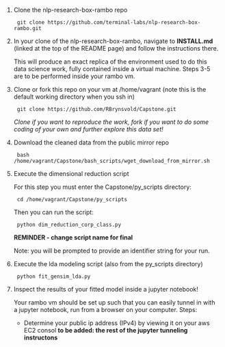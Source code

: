 1. Clone the nlp-research-box-rambo repo

        git clone https://github.com/terminal-labs/nlp-research-box-rambo.git

2. In your clone of the nlp-research-box-rambo, navigate to **INSTALL.md** (linked at the top of the README page) and follow the instructions there.

   This will produce an exact replica of the environment used to do this data science work, fully contained inside a virtual machine.  Steps 3-5 are to be performed inside your rambo vm.

3. Clone or fork this repo on your vm at /home/vagrant (note this is the default working directory when you ssh in)

        git clone https://github.com/RBrynsvold/Capstone.git
        
   _Clone if you want to reproduce the work, fork if you want to do some coding of your own and further explore this data set!_
        
4. Download the cleaned data from the public mirror repo

        bash /home/vagrant/Capstone/bash_scripts/wget_download_from_mirror.sh
        
5. Execute the dimensional reduction script

   For this step you must enter the Capstone/py_scripts directory:
   
        cd /home/vagrant/Capstone/py_scripts
     
   Then you can run the script:

        python dim_reduction_corp_class.py
   **REMINDER - change script name for final**
   
   Note: you will be prompted to provide an identifier string for your run.
   
5. Execute the lda modeling script (also from the py_scripts directory)

        python fit_gensim_lda.py
        
6. Inspect the results of your fitted model inside a jupyter notebook!

   Your rambo vm should be set up such that you can easily tunnel in with a jupyter notebook, run from a browser on your computer.  Steps:
   
   * Determine your public ip address (IPv4) by viewing it on your aws EC2 consol
   **to be added: the rest of the jupyter tunneling instructons**
